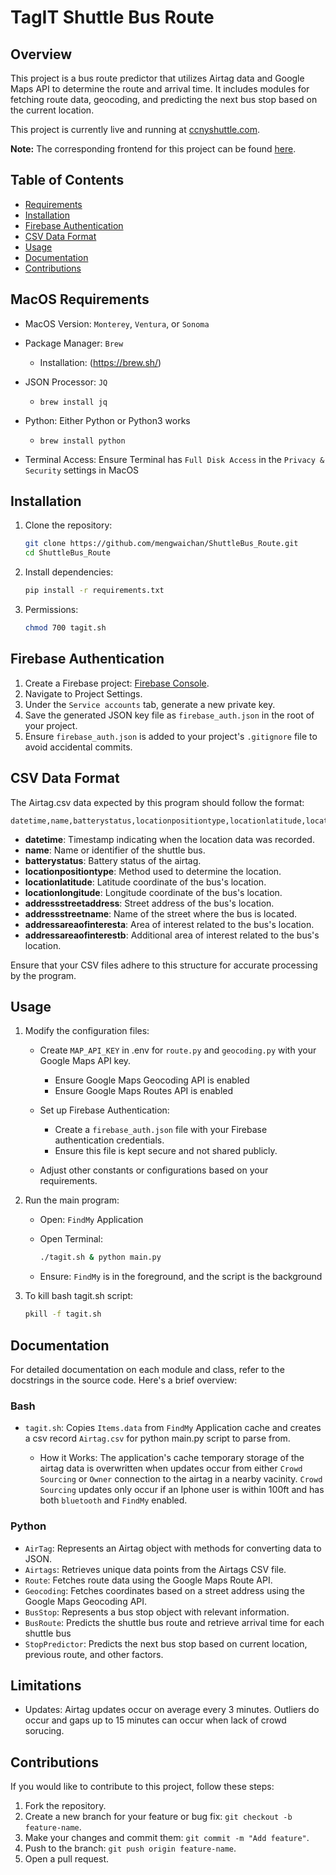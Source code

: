 # TagIT Shuttle Bus Route

## Overview

This project is a bus route predictor that utilizes Airtag data and Google Maps API to determine the route and arrival time. It includes modules for fetching route data, geocoding, and predicting the next bus stop based on the current location.

This project is currently live and running at [ccnyshuttle.com](https://ccnyshuttle.com).

**Note:** The corresponding frontend for this project can be found [here](https://github.com/MarkusCDev/TagIT.git). 

## Table of Contents

- [Requirements](#macos-requirements)
- [Installation](#installation)
- [Firebase Authentication](#firebase-authentication)
- [CSV Data Format](#csv-data-format)
- [Usage](#usage)
- [Documentation](#documentation)
- [Contributions](#contributions)

## MacOS Requirements

- MacOS Version: `Monterey`, `Ventura`, or `Sonoma`
- Package Manager: `Brew`
    - Installation: (https://brew.sh/)
      
- JSON Processor: `JQ`
    - `brew install jq`
      
- Python: Either Python or Python3 works
    - `brew install python`
      
- Terminal Access: Ensure Terminal has `Full Disk Access` in the `Privacy & Security` settings in MacOS


## Installation

1. Clone the repository:

    ```bash
    git clone https://github.com/mengwaichan/ShuttleBus_Route.git
    cd ShuttleBus_Route
    ```

2. Install dependencies:

    ```bash
    pip install -r requirements.txt
    ```
    
3. Permissions:
    ```bash
    chmod 700 tagit.sh
    ```


## Firebase Authentication

1. Create a Firebase project: [Firebase Console](https://console.firebase.google.com/).
2. Navigate to Project Settings.
3. Under the `Service accounts` tab, generate a new private key.
4. Save the generated JSON key file as `firebase_auth.json` in the root of your project.
5. Ensure `firebase_auth.json` is added to your project's `.gitignore` file to avoid accidental commits.

## CSV Data Format

The Airtag.csv data expected by this program should follow the format:

```csv
datetime,name,batterystatus,locationpositiontype,locationlatitude,locationlongitude,addressstreetaddress,addressstreetname,addressareaofinteresta,addressareaofinterestb
```
- **datetime**: Timestamp indicating when the location data was recorded.
- **name**: Name or identifier of the shuttle bus.
- **batterystatus**: Battery status of the airtag.
- **locationpositiontype**: Method used to determine the location.
- **locationlatitude**: Latitude coordinate of the bus's location.
- **locationlongitude**: Longitude coordinate of the bus's location.
- **addressstreetaddress**: Street address of the bus's location.
- **addressstreetname**: Name of the street where the bus is located.
- **addressareaofinteresta**: Area of interest related to the bus's location.
- **addressareaofinterestb**: Additional area of interest related to the bus's location.

Ensure that your CSV files adhere to this structure for accurate processing by the program.

## Usage

1. Modify the configuration files:

    - Create `MAP_API_KEY` in .env for `route.py` and `geocoding.py` with your Google Maps API key.
        -   Ensure Google Maps Geocoding API is enabled 
        -   Ensure Google Maps Routes API is enabled
    - Set up Firebase Authentication:
        - Create a `firebase_auth.json` file with your Firebase authentication credentials.
        - Ensure this file is kept secure and not shared publicly.

    - Adjust other constants or configurations based on your requirements.

2. Run the main program:

    - Open: `FindMy` Application
  
    - Open Terminal: 
        ```bash
        ./tagit.sh & python main.py
        ```
    - Ensure: `FindMy` is in the foreground, and the script is the background

3. To kill bash tagit.sh script:
    ```bash
    pkill -f tagit.sh
    ```

## Documentation

For detailed documentation on each module and class, refer to the docstrings in the source code. Here's a brief overview:
### Bash
- `tagit.sh`: Copies `Items.data` from `FindMy` Application cache and creates a csv record `Airtag.csv` for python main.py script to parse from.

    - How it Works: The application's cache temporary storage of the airtag data is overwritten when updates occur from either `Crowd Sourcing` or `Owner` connection to the airtag in a nearby vacinity. `Crowd Sourcing` updates only occur if an Iphone user is within 100ft and has both `bluetooth` and `FindMy` enabled. 

### Python
- `AirTag`: Represents an Airtag object with methods for converting data to JSON.
- `Airtags`: Retrieves unique data points from the Airtags CSV file.
- `Route`: Fetches route data using the Google Maps Route API.
- `Geocoding`: Fetches coordinates based on a street address using the Google Maps Geocoding API.
- `BusStop`: Represents a bus stop object with relevant information.
- `BusRoute`: Predicts the shuttle bus route and retrieve arrival time for each shuttle bus
- `StopPredictor`: Predicts the next bus stop based on current location, previous route, and other factors.

## Limitations

- Updates: Airtag updates occur on average every 3 minutes. Outliers do occur and gaps up to 15 minutes can occur when lack of crowd sorucing.

## Contributions

If you would like to contribute to this project, follow these steps:

1. Fork the repository.
2. Create a new branch for your feature or bug fix: `git checkout -b feature-name`.
3. Make your changes and commit them: `git commit -m "Add feature"`.
4. Push to the branch: `git push origin feature-name`.
5. Open a pull request.
